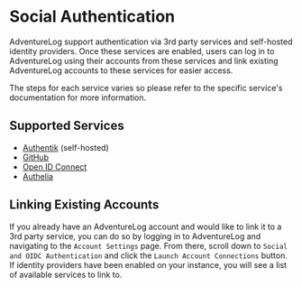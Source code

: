 # Social Authentication

AdventureLog support authentication via 3rd party services and self-hosted identity providers. Once these services are enabled, users can log in to AdventureLog using their accounts from these services and link existing AdventureLog accounts to these services for easier access.

The steps for each service varies so please refer to the specific service's documentation for more information.

## Supported Services

- [Authentik](social_auth/authentik.md) (self-hosted)
- [GitHub](social_auth/github.md)
- [Open ID Connect](social_auth/oidc.md)
- [Authelia](https://www.authelia.com/integration/openid-connect/adventure-log/)

## Linking Existing Accounts

If you already have an AdventureLog account and would like to link it to a 3rd party service, you can do so by logging in to AdventureLog and navigating to the `Account Settings` page. From there, scroll down to `Social and OIDC Authentication` and click the `Launch Account Connections` button. If identity providers have been enabled on your instance, you will see a list of available services to link to.
